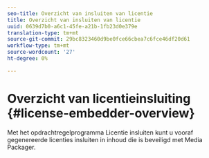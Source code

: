 ```yaml
---
seo-title: Overzicht van insluiten van licentie
title: Overzicht van insluiten van licentie
uuid: 0639d7b0-a6c1-45fe-a21b-1fb23d0e379e
translation-type: tm+mt
source-git-commit: 29bc8323460d9be0fce66cbea7c6fce46df20d61
workflow-type: tm+mt
source-wordcount: '27'
ht-degree: 0%

---
```



# Overzicht van licentieinsluiting {#license-embedder-overview}

Met het opdrachtregelprogramma Licentie insluiten kunt u vooraf gegenereerde licenties insluiten in inhoud die is beveiligd met Media Packager.
